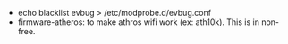 
* echo blacklist evbug > /etc/modprobe.d/evbug.conf
* firmware-atheros: to make athros wifi work (ex: ath10k). This is in non-free.
